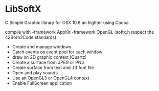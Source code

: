 # LibSoftX
C Simple Graphic library for OSX 10.8 an highter using Cocoa

compile with -framework AppKit -framework OpenGL
(softx.h respect the 42Born2Code standards)

- Create and manage windows
- Catch events on event pool for each window
- draw on 2D graphic context (Quartz)
- Create a surface from JPEG or PNG
- Create surface from text and .ttf font file
- Open and play sounds
- Use an OpenGL3 or OpenGL4 context
- Enable FullScreen application
